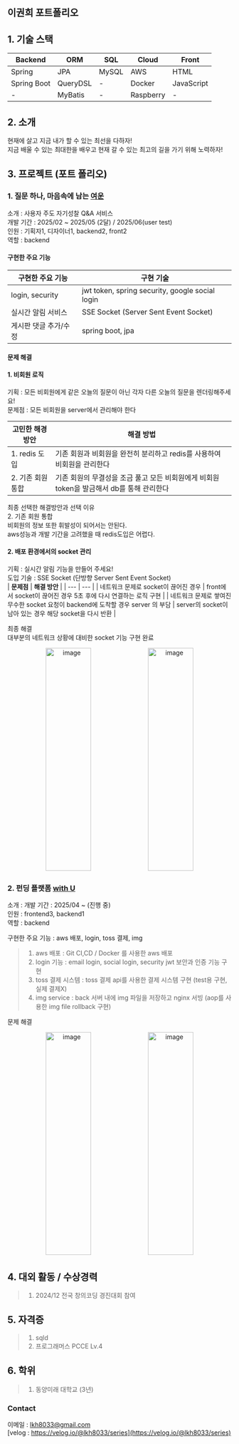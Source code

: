 
## 이권희 포트폴리오
 
## 1. 기술 스택

| **Backend**   | **ORM**       | **SQL** | **Cloud** | **Front**     |
|---------------|---------------|---------|-----------|---------------|
| Spring        | JPA           | MySQL   | AWS       | HTML          |
| Spring Boot   | QueryDSL      | -       | Docker    | JavaScript    |
| -             | MyBatis       | -       | Raspberry | -             |

## 2. 소개
현재에 살고 지금 내가 할 수 있는 최선을 다하자!  
지금 배울 수 있는 최대한을 배우고 현재 갈 수 있는 최고의 길을 가기 위해 노력하자!

## 3. 프로젝트 (포트 폴리오)
### 1. 질문 하나, 마음속에 남는 [여운](https://github.com/Yeoun-project)  
소개 : 사용자 주도 자기성찰 Q&A 서비스  
개발 기간 : 2025/02 ~ 2025/05 (2달) / 2025/06(user test)  
인원 : 기획자1, 디자이너1, backend2, front2  
역할 : backend  
  
#### 구현한 주요 기능  
| **구현한 주요 기능** | **구현 기술** |
| --- | --- |
| login, security | jwt token, spring security, google social login |
| 실시간 알림 서비스 | SSE Socket (Server Sent Event Socket) |
| 게시판 댓글 추가/수정 | spring boot, jpa |

#### 문제 해결  
#### 1. 비회원 로직
기획 : 모든 비회원에게 같은 오늘의 질문이 아닌 각자 다른 오늘의 질문을 렌더링해주세요!  
문제점 : 모든 비회원을 server에서 관리해야 한다  

|   **고민한 해경 방안**   | **해결 방법** |
| -------------- | --- |
| 1. redis 도입  | 기존 회원과 비회원을 완전히 분리하고 redis를 사용하여 비회원을 관리한다 |
| 2. 기존 회원 통합 | 기존 회원의 무결성을 조금 풀고 모든 비회원에게 비회원 token을 발금해서 db를 통해 관리한다 |

최종 선택한 해결방안과 선택 이유   
2. 기존 회원 통합  
비회원의 정보 또한 휘발성이 되어서는 안된다.  
aws성능과 개발 기간을 고려했을 때 redis도입은 어렵다.  

#### 2. 배포 환경에서의 socket 관리
기획 : 실시간 알림 기능을 만들어 주세요!  
도입 기술 : SSE Socket (단방향 Server Sent Event Socket)  
| **문제점** | **해결 방안** |
| --- | --- |
| 네트워크 문제로 socket이 끊어진 경우 | front에서 socket이 끊어진 경우 5초 후에 다시 연결하는 로직 구현 |
| 네트워크 문제로 쌓여진 무수한 socket 요청이 backend에 도착할 경우 server 의 부담 | server의 socket이 남아 있는 경우 해당 socket을 다시 반환 |

최종 해결  
대부분의 네트워크 상황에 대비한 socket 기능 구현 완료

<p align="center">
 <img width="45%" height="500" alt="image" src="https://github.com/user-attachments/assets/4e860990-5589-42cd-b435-afb99799bb76" />
 <img width="45%" height="500" alt="image" src="https://github.com/user-attachments/assets/b0a29f4d-407d-4a2e-9819-c994de8c48b8" />
</p>

### 2. 펀딩 플랫폼 [with U](https://github.com/DMU-NextLevel)
소개 : 
개발 기간 : 2025/04 ~ (진행 중)  
인원 : frontend3, backend1  
역할 : backend  
     
구현한 주요 기능 : aws 배포, login, toss 결제, img  
> 1. aws 배포 : Git CI,CD / Docker 를 사용한 aws 배포  
> 2. login 기능 : email login, social login, security jwt 보안과 인증 기능 구현  
> 3. toss 결제 시스템 : toss 결제 api를 사용한 결제 시스템 구현 (test용 구현, 실제 결제X)  
> 4. img service : back 서버 내에 img 파일을 저장하고 nginx 서빙 (aop를 사용한 img file rollback 구현)

문제 해결


<p align="center">
 <img width="45%" height="500" alt="image" src="https://github.com/user-attachments/assets/f553717e-77c6-4423-8680-556df1b72c2c" />
 <img width="45%" height="500" alt="image" src="https://github.com/user-attachments/assets/468329a5-7216-440c-bbd5-8cabae476b33" />
</p>

## 4. 대외 활동 / 수상경력
> 1. 2024/12 전국 창의코딩 경진대회 참여

## 5. 자격증
> 1. sqld
> 2. 프로그래머스 PCCE Lv.4

## 6. 학위
> 1. 동양미래 대학교 (3년)

### Contact
이메일 : lkh8033@gmail.com  
[velog : https://velog.io/@lkh8033/series](https://velog.io/@lkh8033/series)
